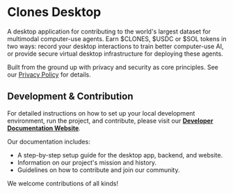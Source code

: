 # Clones Desktop

A desktop application for contributing to the world's largest dataset for multimodal computer-use agents. Earn $CLONES, $USDC or $SOL tokens in two ways: record your desktop interactions to train better computer-use AI, or provide secure virtual desktop infrastructure for deploying these agents. 

Built from the ground up with privacy and security as core principles. See our [Privacy Policy](PRIVACY.md) for details.

## Development & Contribution

For detailed instructions on how to set up your local development environment, run the project, and contribute, please visit our **[Developer Documentation Website](https://docs.page/clones-sol/desktop)**.

Our documentation includes:
- A step-by-step setup guide for the desktop app, backend, and website.
- Information on our project's mission and history.
- Guidelines on how to contribute and join our community.

We welcome contributions of all kinds!